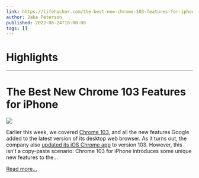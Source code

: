 ```yaml
---
link: https://lifehacker.com/the-best-new-chrome-103-features-for-iphone-1849105924
author: Jake Peterson
published: 2022-06-24T16:00:00
tags: []
---
```

# Highlights


---
# The Best New Chrome 103 Features for iPhone
![](https://i.kinja-img.com/gawker-media/image/upload/s--DJkf4gZY--/c_fit,fl_progressive,q_80,w_636/f38894223ec4d213768b5dd931a8e40b.jpg)

Earlier this week, we covered [Chrome 103](https://lifehacker.com/everything-new-in-chrome-103-1849088598), and all the new features Google added to the latest version of its desktop web browser. As it turns out, the company also [updated its iOS Chrome app](https://9to5google.com/2022/06/23/chrome-103-iphone-ipad/) to version 103. However, this isn’t a copy-paste scenario: Chrome 103 for iPhone introduces some unique new features to the…

[Read more...](https://lifehacker.com/the-best-new-chrome-103-features-for-iphone-1849105924)